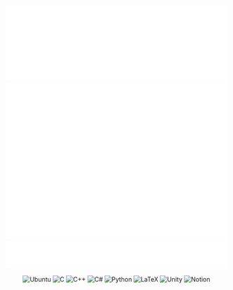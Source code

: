 <p align="center">
    <img src="/metrics.terminal.svg"> 
    <img src="/metrics.plugin.leetcode.svg">
    <img src="/metrics.plugin.isocalendar.fullyear.svg">
</p>

<div align="center">
  
  ![Ubuntu](https://img.shields.io/badge/Ubuntu-E95420?style=for-the-badge&logo=ubuntu&logoColor=white)
  ![C](https://img.shields.io/badge/c-%2300599C.svg?style=for-the-badge&logo=c&logoColor=white)
  ![C++](https://img.shields.io/badge/c++-%2300599C.svg?style=for-the-badge&logo=c%2B%2B&logoColor=white)
  ![C#](https://img.shields.io/badge/c%23-%23239120.svg?style=for-the-badge&logo=c-sharp&logoColor=white)
  ![Python](https://img.shields.io/badge/python-3670A0?style=for-the-badge&logo=python&logoColor=ffdd54)
  ![LaTeX](https://img.shields.io/badge/latex-%23008080.svg?style=for-the-badge&logo=latex&logoColor=white)
  ![Unity](https://img.shields.io/badge/unity-%23000000.svg?style=for-the-badge&logo=unity&logoColor=white)
  ![Notion](https://img.shields.io/badge/Notion-%23000000.svg?style=for-the-badge&logo=notion&logoColor=white)
<div>
